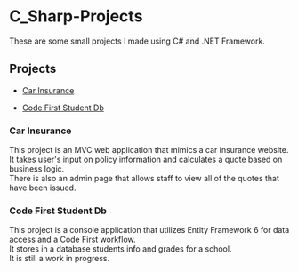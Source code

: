 # C_Sharp-Projects

These are some small projects I made using C# and .NET Framework.

## Projects

- [Car Insurance](https://github.com/abl73-public/C_Sharp-Projects/tree/main/CarInsurance)

- [Code First Student Db](https://github.com/abl73-public/C_Sharp-Projects/tree/main/CodeFirstStudentDb)

### Car Insurance

This project is an MVC web application that mimics a car insurance website.  
It takes user's input on policy information and calculates a quote based on business logic.  
There is also an admin page that allows staff to view all of the quotes that have been issued.

### Code First Student Db

This project is a console application that utilizes Entity Framework 6 for data access and a Code First workflow.  
It stores in a database students info and grades for a school.  
It is still a work in progress.
